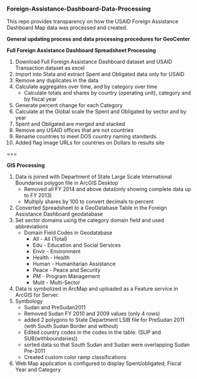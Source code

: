 ### Foreign-Assistance-Dashboard-Data-Processing
This repo provides transparency on how the USAID Foreign Assistance Dashboard Map data was processed and created.

**General updating process and data processing procedures for GeoCenter**

**Full Foreign Assistance Dashboard Spreadsheet Processing**  

1. Download Full Foreign Assistance Dashboard dataset and USAID Transaction dataset as excel
2. Import into Stata and extract Spent and Obligated data only for USAID 
3. Remove any duplicates in the data  
4. Calculate aggregates over time, and by category over time 
    + Calculate totals and shares by country (operating unit), category and by fiscal year
5. Generate percent change for each Category
6. Calculate at the Global scale the Spent and Obligated by sector and by year
7. Spent and Obligated are merged and stacked
8. Remove any USAID offices that are not countries
9. Rename countries to meet DOS country naming standards.
10. Added flag image URLs for countries on Dollars to results site  

===

**GIS Processing**  

1. Data is joined with Department of State Large Scale International Boundaries polygon file in ArcGIS Desktop          
    + Removed all FY 2014 and above data(only showing complete data up to FY 2013)   
    + Multiply shares by 100 to convert decimals to percent    
2. Converted Spreadsheet to a GeoDatabase Table in the Foreign Assistance Dashboard geodatabase    
3. Set sector domains using the category domain field and used abbreviations   
    + Domain Field Codes in Geodatabase  
        - All - All (Total)  
        - Edu - Education and Social Services  
        - Envir - Environment  
        - Health - Health
        - Human - Humanitarian Assistance  
        - Peace - Peace and Security  
        - PM - Program Management     
        - Mulit - Multi-Sector  
4. Data is symbolized in ArcMap and uploaded as a Feature service in ArcGIS for Server.   
5. Symbology  
    + Sudan and PreSudan2011  
    + Removed Sudan FY 2010 and 2009 values (only 4 rows)  
    + added 2 polygons to State Department LSIB file  for PreSudan 2011 (with South Sudan Border and without)  
    + Edited country codes in the codes in the table. (SUP and SUB(withboundaries))   
    + sorted data so that South Sudan and Sudan were overlapping Sudan Pre-2011  
    + Created custom color ramp classifications  
6. Web Map application is configured to display Spent/obligated, Fiscal Year and Category  

